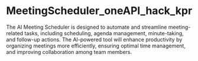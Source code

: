 # MeetingScheduler_oneAPI_hack_kpr
The AI Meeting Scheduler is designed to automate and streamline meeting-related tasks, including scheduling, agenda management, minute-taking, and follow-up actions. The AI-powered tool will enhance productivity by organizing meetings more efficiently, ensuring optimal time management, and improving collaboration among team members.
